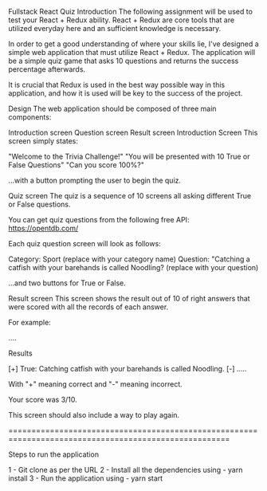 Fullstack React Quiz
Introduction
The following assignment will be used to test your React + Redux ability. React + Redux are core tools that are utilized everyday here and an sufficient knowledge is necessary.

In order to get a good understanding of where your skills lie, I've designed a simple web application that must utilize React + Redux. The application will be a simple quiz game that asks 10 questions and returns the success percentage afterwards.

It is crucial that Redux is used in the best way possible way in this application, and how it is used will be key to the success of the project.

Design
The web application should be composed of three main components:

Introduction screen
Question screen
Result screen
Introduction Screen
This screen simply states:

"Welcome to the Trivia Challenge!" "You will be presented with 10 True or False Questions" "Can you score 100%?"

...with a button prompting the user to begin the quiz.

Quiz screen
The quiz is a sequence of 10 screens all asking different True or False questions.

You can get quiz questions from the following free API: https://opentdb.com/

Each quiz question screen will look as follows:

Category: Sport (replace with your category name) Question: "Catching a catfish with your barehands is called Noodling? (replace with your question)

...and two buttons for True or False.

Result screen
This screen shows the result out of 10 of right answers that were scored with all the records of each answer.

For example:

....

Results

[+] True: Catching catfish with your barehands is called Noodling. [-] .....

With "+" meaning correct and "-" meaning incorrect.

Your score was 3/10.

This screen should also include a way to play again.

======================================================================================================

Steps to run the application 

1 - Git clone as per the URL
2 - Install all the dependencies using - yarn install
3 - Run the application using - yarn start
